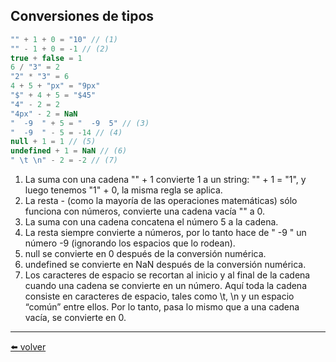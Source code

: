 ## Conversiones de tipos

````js
"" + 1 + 0 = "10" // (1)
"" - 1 + 0 = -1 // (2)
true + false = 1
6 / "3" = 2
"2" * "3" = 6
4 + 5 + "px" = "9px"
"$" + 4 + 5 = "$45"
"4" - 2 = 2
"4px" - 2 = NaN
"  -9  " + 5 = "  -9  5" // (3)
"  -9  " - 5 = -14 // (4)
null + 1 = 1 // (5)
undefined + 1 = NaN // (6)
" \t \n" - 2 = -2 // (7)
````

1. La suma con una cadena "" + 1 convierte 1 a un string: "" + 1 = "1", y luego tenemos "1" + 0, la misma regla se aplica.
2. La resta - (como la mayoría de las operaciones matemáticas) sólo funciona con números, convierte una cadena vacía "" a 0.
3. La suma con una cadena concatena el número 5 a la cadena.
4. La resta siempre convierte a números, por lo tanto hace de " -9 " un número -9 (ignorando los espacios que lo rodean).
5. null se convierte en 0 después de la conversión numérica.
6. undefined se convierte en NaN después de la conversión numérica.
7. Los caracteres de espacio se recortan al inicio y al final de la cadena cuando una cadena se convierte en un número. Aquí toda la cadena consiste en caracteres de espacio, tales como \t, \n y un espacio “común” entre ellos. Por lo tanto, pasa lo mismo que a una cadena vacía, se convierte en 0.

---
[⬅️ volver](https://github.com/VictorHugoAguilar/javascript-interview-questions-explained/tree/main/theory/first-steps/08_operators)
